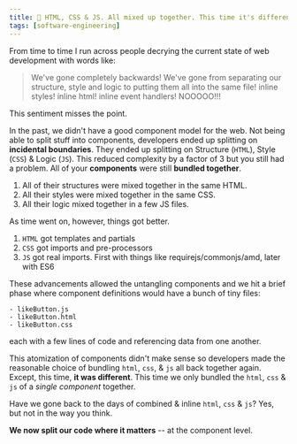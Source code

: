 ```yaml
---
title: 🧶 HTML, CSS & JS. All mixed up together. This time it's different.
tags: [software-engineering]
---
```


From time to time I run across people decrying the current state of web development with words like:

> We've gone completely backwards! We've gone from separating our structure, style and logic to putting them all into the same file! inline styles! inline html! inline event handlers! NOOOOO!!!

This sentiment misses the point.

In the past, we didn't have a good component model for the web. Not being able to split stuff into components, developers ended up splitting on **incidental boundaries**. They ended up splitting on Structure (`HTML`), Style (`CSS`) & Logic (`JS`). This reduced complexity by a factor of 3 but you still had a problem. All of your **components** were still **bundled together**.

1. All of their structures were mixed together in the same HTML.
2. All their styles were mixed together in the same CSS.
3. All their logic mixed together in a few JS files.

As time went on, however, things got better.
1. `HTML` got templates and partials
2. `CSS` got imports and pre-processors
3. `JS` got real imports. First with things like requirejs/commonjs/amd, later with ES6


These advancements allowed the untangling components and we hit a brief phase where component definitions would have a bunch of tiny files:

```
- likeButton.js
- likeButton.html
- likeButton.css
```

each with a few lines of code and referencing data from one another.

This atomization of components didn't make sense so developers made the reasonable choice of bundling `html`, `css`, & `js` all back together again. Except, this time, **it was different**. This time we only bundled the `html`, `css` & `js` of a _single component_ together.

Have we gone back to the days of combined & inline `html`, `css` & `js`? Yes, but not in the way you think.

**We now split our code where it matters** -- at the component level.